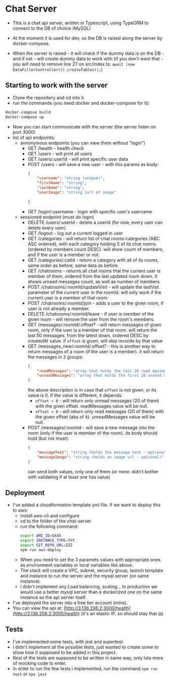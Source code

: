 # Chat Server

* This is a chat api server, written in Typescript, using TypeORM to connect to the DB of choice (MySQL)
* At the moment it is used for dev, so the DB is raised along the server by docker-compose.

* When the server is raised - it will check if the dummy data is on the DB - and if not - will create dummy data to work with (if you don't want that - you will need to remove line 27 on src/index.ts: ```await (new DataFillerController()).createTables();```)

## Starting to work with the server
* Clone the repository and cd into it.
* run the commands (you need docker and docker-compose for it):
```bash
docker-compose build
docker-compose up
```
* Now you can start communicate with the server (the server listen on port 3000)
* list of api endpoints:
  * annonymous endpoints (you can view them without "login")
    * GET /health - health check
    * GET /users - will print all users
    * GET /users/:userId - will print specific user data
    * POST /users - will save a new user - with this params as body:
      ```json
      {
          "username": "string (unique)",
          "firstName": "string",
          "lastName": "string",
          "userImage": "string (url of image"
          
      }
      ```
    * GET /login/:username - login with specific user's username
  * sessioned endpoint (must do login)
    * DELETE /users/:userId - delete a userId (for now, every user can delete every user)
    * GET /logout - log out a current logged in user
    * GET /categories - will return list of chat rooms categories (ABC ASC ordered), with each category holding 5 of its chat rooms (ordered by members count DESC). will show count of members, and if the user is a member or not.
    * GET /categories/:catId - return a category with all of its rooms, same order as before, same data as before.
    * GET /chatrooms - returns all chat rooms that the current user is member of them, ordered from the last updated room down. it shows unread messages count, as well as number of members
    * POST /chatrooms/:roomId/updateVisit - will update the lastVist parameter of the current user in the roomId. will only work if the current user is a member of that room.
    * POST /chatrooms/:roomId/join - adds a user to the given room, if user is not already a member.
    * DELETE /chatrooms/:roomId/leave - if user is member of the given room - will remove the user from the room's members.
    * GET /messages/:roomId/:offset? - will return messages of given room, only if the user is a member of that room. will return the last 50 messages, from the latest down, ordered DESC by createdAt value. if ```offset``` is given, will skip records by that value
    * GET /messages_new/:roomId/:offset? - this is another way to return messages of a room (if the user is a member). it will return the messages in 2 groups: 
      ```json
      {
          "readMessages": "array that holds the last 20 read messages in the room",
          "unreadMessages": "array that holds the first 20 unread messages in the room"
      }
      ```
      the above description is in case that ```offset``` is not given, or its value is 0.
      if the value is different, it depends:
      * ```offset > 0``` - will return only unread messages (20 of them) with the given offset. readMessages value will be null.
      * ```offset < 0``` - will return only read messages (20 of them) with the given offset (abs of it). unreadMessages value will be null.
    * POST /messages/:roomId - will save a new message into the room (only if the user is member of the room).
      its body should hold (but not must):
      ```json
      {
          "messageText": "string (holds the message text - optional)",
          "messageImage": "string (holds an image url - optional)"
      }
      ```
      can send both values, only one of them (or none. didn't bother with validating if at least one has value)

## Deployment
* I've added a cloudformation template yml file. if we want to deploy this to aws:
  * install aws-cli and configure
  * cd to the folder of the chat-server
  * run the following command:
    ```bash
    export AMI_ID=XXXX 
    export INSTANCE_TYPE=YYY 
    export GIT_REPO_URL=ZZZ 
    npm run aws-deploy
    ```
  * When you need to set the 3 paramets values with appropriate ones as environment variables or local variables like above.
  * The stack will create a VPC, subnet, security group, launch template and instance to run the server and the mysql server (on same instance).
  * I didn't implement any Load balancing, scaling... In production we would use a better mysql server than a dockerized one on the same instance as the api server itself.
* I've deployed the server into a free tier account (mine).
* You can view the api at: [http://3.136.206.2:3000/health](http://3.136.206.2:3000/health) (it's an elastic IP, so should stay that ip)

## Tests
* I've implemented some tests, with jest and supertest.
* I didn't implement all the possible tests, just wanted to create some to show how it supposed to be added in this project. 
* Rest of the tests are supposed to be written in same way, only lots more of mocking code to enter.
* in order to run the few tests i implemented, run the command ```npm run test``` or ```npx jest```
